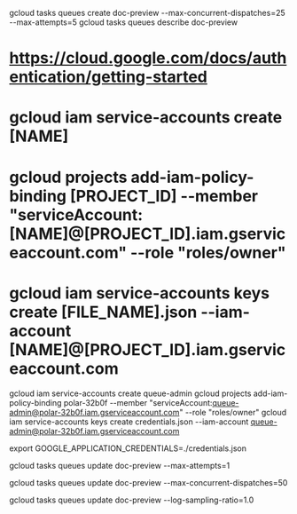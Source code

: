 gcloud tasks queues create doc-preview --max-concurrent-dispatches=25 --max-attempts=5 
gcloud tasks queues describe doc-preview


# https://cloud.google.com/docs/authentication/getting-started


# gcloud iam service-accounts create [NAME]
# gcloud projects add-iam-policy-binding [PROJECT_ID] --member "serviceAccount:[NAME]@[PROJECT_ID].iam.gserviceaccount.com" --role "roles/owner"
# gcloud iam service-accounts keys create [FILE_NAME].json --iam-account [NAME]@[PROJECT_ID].iam.gserviceaccount.com


gcloud iam service-accounts create queue-admin
gcloud projects add-iam-policy-binding polar-32b0f --member "serviceAccount:queue-admin@polar-32b0f.iam.gserviceaccount.com" --role "roles/owner"
gcloud iam service-accounts keys create credentials.json --iam-account queue-admin@polar-32b0f.iam.gserviceaccount.com

export GOOGLE_APPLICATION_CREDENTIALS=./credentials.json

gcloud tasks queues update doc-preview --max-attempts=1

gcloud tasks queues update doc-preview --max-concurrent-dispatches=50

gcloud tasks queues update doc-preview --log-sampling-ratio=1.0
